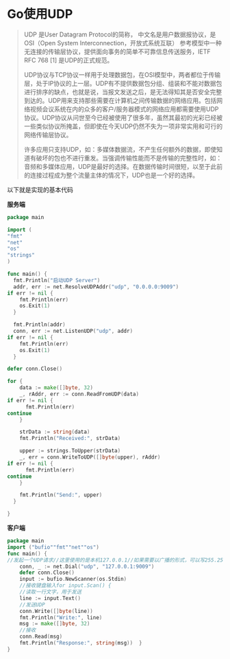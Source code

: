 # Go使用UDP

> UDP 是User Datagram Protocol的简称， 中文名是用户数据报协议，是OSI（Open System Interconnection，开放式系统互联） 参考模型中一种无连接的传输层协议，提供面向事务的简单不可靠信息传送服务，IETF RFC 768 [1] 是UDP的正式规范。
>
> UDP协议与TCP协议一样用于处理数据包，在OSI模型中，两者都位于传输层，处于IP协议的上一层。UDP有不提供数据包分组、组装和不能对数据包进行排序的缺点，也就是说，当报文发送之后，是无法得知其是否安全完整到达的。UDP用来支持那些需要在计算机之间传输数据的网络应用。包括网络视频会议系统在内的众多的客户/服务器模式的网络应用都需要使用UDP协议。UDP协议从问世至今已经被使用了很多年，虽然其最初的光彩已经被一些类似协议所掩盖，但即使在今天UDP仍然不失为一项非常实用和可行的网络传输层协议。
>
> 许多应用只支持UDP，如：多媒体数据流，不产生任何额外的数据，即使知道有破坏的包也不进行重发。当强调传输性能而不是传输的完整性时，如：音频和多媒体应用，UDP是最好的选择。在数据传输时间很短，以至于此前的连接过程成为整个流量主体的情况下，UDP也是一个好的选择。 

以下就是实现的基本代码

**服务端**

```go
package main

import (
"fmt"
"net"
"os"
"strings"
)

func main() {
  fmt.Println("启动UDP Server")
  addr, err := net.ResolveUDPAddr("udp", "0.0.0.0:9009")
if err != nil {
    fmt.Println(err)
    os.Exit(1)
  }

  fmt.Println(addr)
  conn, err := net.ListenUDP("udp", addr)
if err != nil {
    fmt.Println(err)
    os.Exit(1)
  }

defer conn.Close()

for {
    data := make([]byte, 32)
    _, rAddr, err := conn.ReadFromUDP(data)
if err != nil {
      fmt.Println(err)
continue
    }

    strData := string(data)
    fmt.Println("Received:", strData)

    upper := strings.ToUpper(strData)
    _, err = conn.WriteToUDP([]byte(upper), rAddr)
if err != nil {
      fmt.Println(err)
continue
    }

    fmt.Println("Send:", upper)
  }

}
```

**客户端**

```go
package main
import ("bufio""fmt""net""os")
func main() {
//发起一个UDP请求//这里使用的是本机127.0.0.1//如果需要以广播的形式，可以写255.255.255.255  
    conn, _ := net.Dial("udp", "127.0.0.1:9009")
	defer conn.Close()
  	input := bufio.NewScanner(os.Stdin)
	//接收键盘输入for input.Scan() {
	//读取一行文字，用于发送    
    line := input.Text()
	//发送UDP    
    conn.Write([]byte(line))
    fmt.Println("Write:", line)
    msg := make([]byte, 32)
	//接收    
    conn.Read(msg)
    fmt.Println("Response:", string(msg))  }
}
```